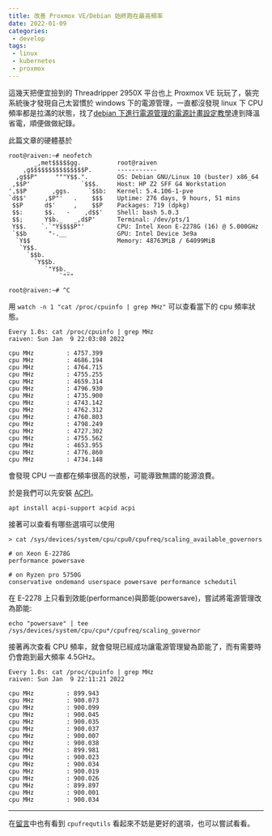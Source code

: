 ```yaml
---
title: 改善 Proxmox VE/Debian 始終跑在最高頻率
date: 2022-01-09
categories:
 - develop
tags:
 - linux
 - kubernetes
 - proxmox
---
```


這幾天把便宜撿到的 Threadripper 2950X 平台也上 Proxmox VE 玩玩了，裝完系統後才發現自己太習慣於 windows 下的電源管理，一直都沒發現 linux 下 CPU 頻率都是拉滿的狀態，找了[debian 下進行電源管理的電源計畫設定教學](https://forum.proxmox.com/threads/fix-always-high-cpu-frequency-in-proxmox-host.84270/)達到降溫省電，順便做做紀錄。

此篇文章的硬體基於
```
root@raiven:~# neofetch
       _,met$$$$$gg.          root@raiven 
    ,g$$$$$$$$$$$$$$$P.       ----------- 
  ,g$$P"     """Y$$.".        OS: Debian GNU/Linux 10 (buster) x86_64 
 ,$$P'              `$$$.     Host: HP Z2 SFF G4 Workstation 
',$$P       ,ggs.     `$$b:   Kernel: 5.4.106-1-pve 
`d$$'     ,$P"'   .    $$$    Uptime: 276 days, 9 hours, 51 mins 
 $$P      d$'     ,    $$P    Packages: 719 (dpkg) 
 $$:      $$.   -    ,d$$'    Shell: bash 5.0.3 
 $$;      Y$b._   _,d$P'      Terminal: /dev/pts/1 
 Y$$.    `.`"Y$$$$P"'         CPU: Intel Xeon E-2278G (16) @ 5.000GHz 
 `$$b      "-.__              GPU: Intel Device 3e9a 
  `Y$$                        Memory: 48763MiB / 64099MiB 
   `Y$$.
     `$$b.                                            
       `Y$$b.
          `"Y$b._
              `"""

root@raiven:~# ^C
```

用 `watch -n 1 "cat /proc/cpuinfo | grep MHz"` 可以查看當下的 cpu 頻率狀態。
```
Every 1.0s: cat /proc/cpuinfo | grep MHz                                                                                                             raiven: Sun Jan  9 22:03:08 2022

cpu MHz         : 4757.399
cpu MHz         : 4686.194
cpu MHz         : 4764.715
cpu MHz         : 4755.255
cpu MHz         : 4659.314
cpu MHz         : 4796.930
cpu MHz         : 4735.900
cpu MHz         : 4743.142
cpu MHz         : 4762.312
cpu MHz         : 4760.803
cpu MHz         : 4798.249
cpu MHz         : 4727.302
cpu MHz         : 4755.562
cpu MHz         : 4653.955
cpu MHz         : 4776.860
cpu MHz         : 4734.148
```

會發現 CPU 一直都在頻率很高的狀態，可能導致無謂的能源浪費。

於是我們可以先安裝 [ACPI](https://zh.wikipedia.org/zh-tw/%E9%AB%98%E7%BA%A7%E9%85%8D%E7%BD%AE%E4%B8%8E%E7%94%B5%E6%BA%90%E6%8E%A5%E5%8F%A3)。
```
apt install acpi-support acpid acpi
```

接著可以查看有哪些選項可以使用
```
> cat /sys/devices/system/cpu/cpu0/cpufreq/scaling_available_governors

# on Xeon E-2278G
performance powersave

# on Ryzen pro 5750G
conservative ondemand userspace powersave performance schedutil
```

在 E-2278 上只看到效能(performance)與節能(powersave)，嘗試將電源管理改為節能:
```
echo "powersave" | tee /sys/devices/system/cpu/cpu*/cpufreq/scaling_governor
```

接著再次查看 CPU 頻率，就會發現已經成功讓電源管理變為節能了，而有需要時仍會跑到最大頻率 4.5GHz。
```
Every 1.0s: cat /proc/cpuinfo | grep MHz                                                                                                             raiven: Sun Jan  9 22:11:21 2022

cpu MHz         : 899.943
cpu MHz         : 900.073
cpu MHz         : 900.099
cpu MHz         : 900.045
cpu MHz         : 900.035
cpu MHz         : 900.037
cpu MHz         : 900.007
cpu MHz         : 900.038
cpu MHz         : 899.981
cpu MHz         : 900.023
cpu MHz         : 900.034
cpu MHz         : 900.019
cpu MHz         : 900.026
cpu MHz         : 899.897
cpu MHz         : 900.001
cpu MHz         : 900.034
```

---

在[留言](https://forum.proxmox.com/threads/fix-always-high-cpu-frequency-in-proxmox-host.84270/#post-373393)中也有看到 `cpufrequtils` 看起來不妨是更好的選項，也可以嘗試看看。
